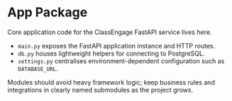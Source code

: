 # App Package

Core application code for the ClassEngage FastAPI service lives here.

- `main.py` exposes the FastAPI application instance and HTTP routes.
- `db.py` houses lightweight helpers for connecting to PostgreSQL.
- `settings.py` centralises environment-dependent configuration such as `DATABASE_URL`.

Modules should avoid heavy framework logic; keep business rules and integrations in clearly named submodules as the project grows.
